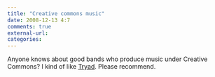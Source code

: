 ```yaml
---
title: "Creative commons music"
date: 2008-12-13 4:7
comments: true
external-url:
categories:
---
```

Anyone knows about good bands who produce music under Creative Commons? I kind of like [Tryad][1]. Please recommend.  


  [1]: http://www.jamendo.com/en/album/3661
